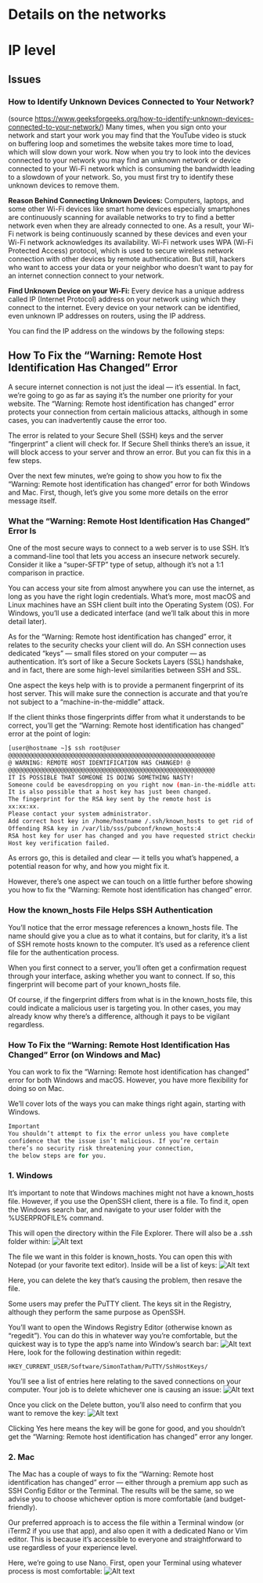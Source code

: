 # Details on the networks

# IP level

## Issues
### How to Identify Unknown Devices Connected to Your Network?

(source https://www.geeksforgeeks.org/how-to-identify-unknown-devices-connected-to-your-network/)
Many times, when you sign onto your network and start your work you may find that the YouTube video is stuck on buffering loop and sometimes the website takes more time to load, which will slow down your work. Now when you try to look into the devices connected to your network you may find an unknown network or device connected to your Wi-Fi network which is consuming the bandwidth leading to a slowdown of your network. So, you must first try to identify these unknown devices to remove them.

**Reason Behind Connecting Unknown Devices:**
Computers, laptops, and some other Wi-Fi devices like smart home devices especially smartphones are continuously scanning for available networks to try to find a better network even when they are already connected to one. As a result, your Wi-Fi network is being continuously scanned by these devices and even your Wi-Fi network acknowledges its availability. Wi-Fi network uses WPA (Wi-Fi Protected Access) protocol, which is used to secure wireless network connection with other devices by remote authentication. But still, hackers who want to access your data or your neighbor who doesn’t want to pay for an internet connection connect to your network.

**Find Unknown Device on your Wi-Fi:**
Every device has a unique address called IP (Internet Protocol) address on your network using which they connect to the internet. Every device on your network can be identified, even unknown IP addresses on routers, using the IP address. 

You can find the IP address on the windows by the following steps:



## How To Fix the “Warning: Remote Host Identification Has Changed” Error
A secure internet connection is not just the ideal — it’s essential. In fact, we’re going to go as far as saying it’s the number one priority for your website. The “Warning: Remote host identification has changed” error protects your connection from certain malicious attacks, although in some cases, you can inadvertently cause the error too.

The error is related to your Secure Shell (SSH) keys and the server “fingerprint” a client will check for. If Secure Shell thinks there’s an issue, it will block access to your server and throw an error. But you can fix this in a few steps.

Over the next few minutes, we’re going to show you how to fix the “Warning: Remote host identification has changed” error for both Windows and Mac. First, though, let’s give you some more details on the error message itself.

### What the “Warning: Remote Host Identification Has Changed” Error Is
One of the most secure ways to connect to a web server is to use SSH. It’s a command-line tool that lets you access an insecure network securely. Consider it like a “super-SFTP” type of setup, although it’s not a 1:1 comparison in practice.

You can access your site from almost anywhere you can use the internet, as long as you have the right login credentials. What’s more, most macOS and Linux machines have an SSH client built into the Operating System (OS). For Windows, you’ll use a dedicated interface (and we’ll talk about this in more detail later).

As for the “Warning: Remote host identification has changed” error, it relates to the security checks your client will do. An SSH connection uses dedicated “keys” — small files stored on your computer — as authentication. It’s sort of like a Secure Sockets Layers (SSL) handshake, and in fact, there are some high-level similarities between SSH and SSL.

One aspect the keys help with is to provide a permanent fingerprint of its host server. This will make sure the connection is accurate and that you’re not subject to a “machine-in-the-middle” attack.

If the client thinks those fingerprints differ from what it understands to be correct, you’ll get the “Warning: Remote host identification has changed” error at the point of login:

```bash
[user@hostname ~]$ ssh root@user
@@@@@@@@@@@@@@@@@@@@@@@@@@@@@@@@@@@@@@@@@@@@@@@@@@@@@@@@@@@
@ WARNING: REMOTE HOST IDENTIFICATION HAS CHANGED! @
@@@@@@@@@@@@@@@@@@@@@@@@@@@@@@@@@@@@@@@@@@@@@@@@@@@@@@@@@@@
IT IS POSSIBLE THAT SOMEONE IS DOING SOMETHING NASTY!
Someone could be eavesdropping on you right now (man-in-the-middle attack)!
It is also possible that a host key has just been changed.
The fingerprint for the RSA key sent by the remote host is
xx:xx:xx.
Please contact your system administrator.
Add correct host key in /home/hostname /.ssh/known_hosts to get rid of this message.
Offending RSA key in /var/lib/sss/pubconf/known_hosts:4
RSA host key for user has changed and you have requested strict checking.
Host key verification failed.
```
As errors go, this is detailed and clear — it tells you what’s happened, a potential reason for why, and how you might fix it.

However, there’s one aspect we can touch on a little further before showing you how to fix the “Warning: Remote host identification has changed” error.
### How the known_hosts File Helps SSH Authentication
You’ll notice that the error message references a known_hosts file. The name should give you a clue as to what it contains, but for clarity, it’s a list of SSH remote hosts known to the computer. It’s used as a reference client file for the authentication process.

When you first connect to a server, you’ll often get a confirmation request through your interface, asking whether you want to connect. If so, this fingerprint will become part of your known_hosts file.

Of course, if the fingerprint differs from what is in the known_hosts file, this could indicate a malicious user is targeting you. In other cases, you may already know why there’s a difference, although it pays to be vigilant regardless.

### How To Fix the “Warning: Remote Host Identification Has Changed” Error (on Windows and Mac)

You can work to fix the “Warning: Remote host identification has changed” error for both Windows and macOS. However, you have more flexibility for doing so on Mac.

We’ll cover lots of the ways you can make things right again, starting with Windows.


```python
Important
You shouldn’t attempt to fix the error unless you have complete
confidence that the issue isn’t malicious. If you’re certain
there’s no security risk threatening your connection, 
the below steps are for you.
```
### 1. Windows
It’s important to note that Windows machines might not have a known_hosts file. However, if you use the OpenSSH client, there is a file. To find it, open the Windows search bar, and navigate to your user folder with the %USERPROFILE% command.

This will open the directory within the File Explorer. There will also be a .ssh folder within:
![Alt text](image.png)

The file we want in this folder is known_hosts. You can open this with Notepad (or your favorite text editor). Inside will be a list of keys:
![Alt text](image-1.png)

Here, you can delete the key that’s causing the problem, then resave the file.

Some users may prefer the PuTTY client. The keys sit in the Registry, although they perform the same purpose as OpenSSH.

You’ll want to open the Windows Registry Editor (otherwise known as “regedit”). You can do this in whatever way you’re comfortable, but the quickest way is to type the app’s name into Window’s search bar:
![Alt text](image-2.png)
Here, look for the following destination within regedit:
```
HKEY_CURRENT_USER/Software/SimonTatham/PuTTY/SshHostKeys/
```
You’ll see a list of entries here relating to the saved connections on your computer. Your job is to delete whichever one is causing an issue:
![Alt text](image-3.png)

Once you click on the Delete button, you’ll also need to confirm that you want to remove the key:
![Alt text](image-4.png)

Clicking Yes here means the key will be gone for good, and you shouldn’t get the “Warning: Remote host identification has changed” error any longer.

### 2. Mac
The Mac has a couple of ways to fix the “Warning: Remote host identification has changed” error — either through a premium app such as SSH Config Editor or the Terminal. The results will be the same, so we advise you to choose whichever option is more comfortable (and budget-friendly).

Our preferred approach is to access the file within a Terminal window (or iTerm2 if you use that app), and also open it with a dedicated Nano or Vim editor. This is because it’s accessible to everyone and straightforward to use regardless of your experience level.

Here, we’re going to use Nano. First, open your Terminal using whatever process is most comfortable:
![Alt text](image-5.png)
